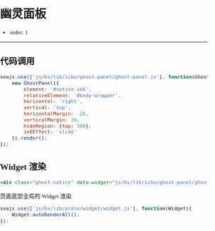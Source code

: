 # 幽灵面板

- order: 1

---
<style>
body{margin:0;padding:0;font-family:"微软雅黑";font-size:13px;}
#ghost-container{display:block;width:800px;height:2000px;margin:0 auto;background:#E6E6E6;z-index:999;}
.ghost-notice{visibility:hidden;position:absolute;padding:10px 15px;border:1px solid #DCC;line-height:1.65;background:#FFE;}
#notice-ie6{width:100px;}
</style>

## 代码调用

<div id="notice-ie6" class="ghost-notice">您正在使用 Internet Explorer 6 浏览网页，如果您 升级到 Internet Explorer 8 或 转换到另一款浏览器，可以获得更好的网站浏览体验。</div>

````js
seajs.use(['js/6v/lib/icbu/ghost-panel/ghost-panel.js'], function(GhostPanel) {
	new GhostPanel({
		element: '#notice-ie6',
		relativeElement: '#body-wrapper',
		horizontal: 'right',
		vertical: 'top',
		horizontalMargin: -20,
		verticalMargin: 20,
		hideRegion: {top: 300},
		ie6Effect: 'slide'
	}).render();
});
````

## Widget 渲染

````html
<div class="ghost-notice" data-widget="js/6v/lib/icbu/ghost-panel/ghost-panel.js" data-relative-element="#body-wrapper" data-horizontal="right" data-vertical="bottom" data-horizontal-margin="20" data-vertical-margin="20" data-hide-region="{'top':300, 'bottom':100}" data-inner="true">有人回复了你的评论</div>
````

页面底部全局的 Widget 渲染

````js
seajs.use(['js/6v/lib/arale/widget/widget.js'], function(Widget){
    Widget.autoRenderAll();
});
````

<div style="height:2000px;"></div>
